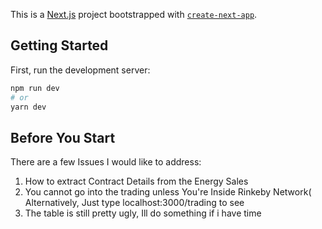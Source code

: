 This is a [Next.js](https://nextjs.org/) project bootstrapped with [`create-next-app`](https://github.com/vercel/next.js/tree/canary/packages/create-next-app).

## Getting Started

First, run the development server:

```bash
npm run dev
# or
yarn dev
```

## Before You Start

There are a few Issues I would like to address:

1. How to extract Contract Details from the Energy Sales
2. You cannot go into the trading unless You're Inside Rinkeby Network( Alternatively, Just type localhost:3000/trading to see
3. The table is still pretty ugly, Ill do something if i have time
